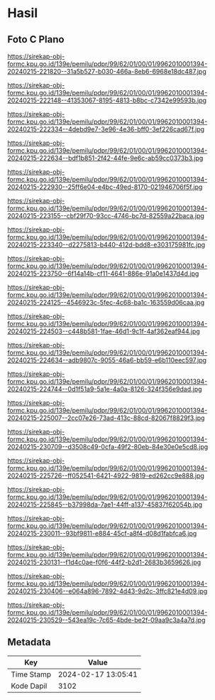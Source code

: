 # Hasil

## Foto C Plano

https://sirekap-obj-formc.kpu.go.id/139e/pemilu/pdpr/99/62/01/00/01/9962010001394-20240215-221820--31a5b527-b030-466a-8eb6-6968e18dc487.jpg

https://sirekap-obj-formc.kpu.go.id/139e/pemilu/pdpr/99/62/01/00/01/9962010001394-20240215-222148--41353067-8195-4813-b8bc-c7342e99593b.jpg

https://sirekap-obj-formc.kpu.go.id/139e/pemilu/pdpr/99/62/01/00/01/9962010001394-20240215-222334--4debd9e7-3e96-4e36-bff0-3ef226cad67f.jpg

https://sirekap-obj-formc.kpu.go.id/139e/pemilu/pdpr/99/62/01/00/01/9962010001394-20240215-222634--bdf1b851-2f42-44fe-9e6c-ab59cc0373b3.jpg

https://sirekap-obj-formc.kpu.go.id/139e/pemilu/pdpr/99/62/01/00/01/9962010001394-20240215-222930--25ff6e04-e4bc-49ed-8170-021946706f5f.jpg

https://sirekap-obj-formc.kpu.go.id/139e/pemilu/pdpr/99/62/01/00/01/9962010001394-20240215-223155--cbf29f70-93cc-4746-bc7d-82559a22baca.jpg

https://sirekap-obj-formc.kpu.go.id/139e/pemilu/pdpr/99/62/01/00/01/9962010001394-20240215-223340--d2275813-b440-412d-bdd8-e303175981fc.jpg

https://sirekap-obj-formc.kpu.go.id/139e/pemilu/pdpr/99/62/01/00/01/9962010001394-20240215-223750--6f14a14b-cf11-4641-886e-91a0e1437d4d.jpg

https://sirekap-obj-formc.kpu.go.id/139e/pemilu/pdpr/99/62/01/00/01/9962010001394-20240215-224125--4546923c-5fec-4c68-ba1c-163559d06caa.jpg

https://sirekap-obj-formc.kpu.go.id/139e/pemilu/pdpr/99/62/01/00/01/9962010001394-20240215-224503--c448b581-1fae-46d1-9c1f-4af362eaf944.jpg

https://sirekap-obj-formc.kpu.go.id/139e/pemilu/pdpr/99/62/01/00/01/9962010001394-20240215-224634--adb9807c-9055-46a6-bb59-e6b110eec597.jpg

https://sirekap-obj-formc.kpu.go.id/139e/pemilu/pdpr/99/62/01/00/01/9962010001394-20240215-224744--0d1f51a9-5a1e-4a0a-8126-324f356e9dad.jpg

https://sirekap-obj-formc.kpu.go.id/139e/pemilu/pdpr/99/62/01/00/01/9962010001394-20240215-225007--2cc07e26-73ad-413c-88cd-82067f8829f3.jpg

https://sirekap-obj-formc.kpu.go.id/139e/pemilu/pdpr/99/62/01/00/01/9962010001394-20240215-230709--d3508c49-0cfa-49f2-80eb-84e30e0e5cd8.jpg

https://sirekap-obj-formc.kpu.go.id/139e/pemilu/pdpr/99/62/01/00/01/9962010001394-20240215-225726--ff052541-6421-4922-9819-ed262cc9e888.jpg

https://sirekap-obj-formc.kpu.go.id/139e/pemilu/pdpr/99/62/01/00/01/9962010001394-20240215-225845--b37998da-7ae1-44ff-a137-45837f62054b.jpg

https://sirekap-obj-formc.kpu.go.id/139e/pemilu/pdpr/99/62/01/00/01/9962010001394-20240215-230011--93bf9811-e884-45cf-a8f4-d08d1fabfca6.jpg

https://sirekap-obj-formc.kpu.go.id/139e/pemilu/pdpr/99/62/01/00/01/9962010001394-20240215-230131--f1d4c0ae-f0f6-44f2-b2d1-2683b3659626.jpg

https://sirekap-obj-formc.kpu.go.id/139e/pemilu/pdpr/99/62/01/00/01/9962010001394-20240215-230406--e064a896-7892-4d43-9d2c-3ffc821e4d09.jpg

https://sirekap-obj-formc.kpu.go.id/139e/pemilu/pdpr/99/62/01/00/01/9962010001394-20240215-230529--543ea19c-7c65-4bde-be2f-09aa9c3a4a7d.jpg


## Metadata

| Key        | Value               |
| ---------- | ------------------- |
| Time Stamp | 2024-02-17 13:05:41 |
| Kode Dapil | 3102                |



